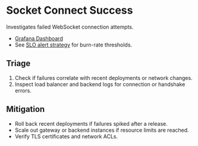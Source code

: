 # Socket Connect Success

Investigates failed WebSocket connection attempts.

- [Grafana Dashboard](../../infrastructure/observability/socket-connects-dashboard.json)
- See [SLO alert strategy](../SLOs.md) for burn-rate thresholds.

## Triage
1. Check if failures correlate with recent deployments or network changes.
2. Inspect load balancer and backend logs for connection or handshake errors.

## Mitigation
- Roll back recent deployments if failures spiked after a release.
- Scale out gateway or backend instances if resource limits are reached.
- Verify TLS certificates and network ACLs.
